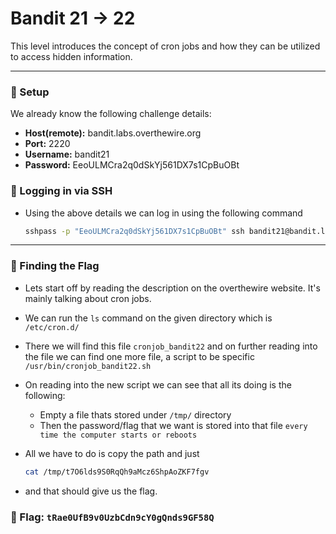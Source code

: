 # Bandit 21 -> 22

This level introduces the concept of cron jobs and how they can be utilized to access hidden information.

--- 

### 🔧 Setup
We already know the following challenge details:
- **Host(remote):** bandit.labs.overthewire.org
- **Port:** 2220
- **Username:** bandit21
- **Password:** EeoULMCra2q0dSkYj561DX7s1CpBuOBt
### 🔑 Logging in via SSH

- Using the above details we can log in using the following command
    ```bash
    sshpass -p "EeoULMCra2q0dSkYj561DX7s1CpBuOBt" ssh bandit21@bandit.labs.overthewire.org -p 2220
    ```

---

### 🎯 Finding the Flag

- Lets start off by reading the description on the overthewire website. It's mainly talking about cron jobs.

- We can run the `ls` command on the given directory which is `/etc/cron.d/`
- There we will find this file `cronjob_bandit22` and on further reading into the file we can find one more file, a script to be specific `/usr/bin/cronjob_bandit22.sh`
- On reading into the new script we can see that all its doing is the following:
  * Empty a file thats stored under `/tmp/` directory
  * Then the password/flag that we want is stored into that file `every time the computer starts or reboots`
- All we have to do is copy the path and just 
  ```bash
  cat /tmp/t7O6lds9S0RqQh9aMcz6ShpAoZKF7fgv
  ```

- and that should give us the flag.

### 🏁 Flag: `tRae0UfB9v0UzbCdn9cY0gQnds9GF58Q`
